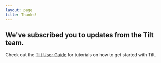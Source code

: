 ```yaml
---
layout: page
title: Thanks!
---
```


## We've subscribed you to updates from the Tilt team.

Check out the <a href="{{site.docsurl}}install">Tilt User Guide</a> for tutorials on how to get started with Tilt.
